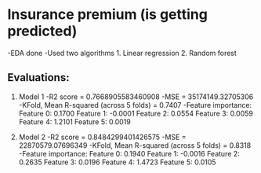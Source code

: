 # Insurance premium (is getting predicted)
  -EDA done
  -Used two algorithms
    1. Linear regression
    2. Random forest

## Evaluations:
  1. Model 1
     -R2 score = 0.7668905583460908
     -MSE = 35174149.32705306
     -KFold, Mean R-squared (across 5 folds) = 0.7407
     -Feature importance:
        Feature 0: 0.1700
        Feature 1: -0.0001
        Feature 2: 0.0554
        Feature 3: 0.0059
        Feature 4: 1.2101
        Feature 5: 0.0019
     
  3. Model 2
     -R2 score = 0.8484299401426575
     -MSE = 22870579.07696349
     -KFold, Mean R-squared (across 5 folds) = 0.8318
     -Feature importance:
        Feature 0: 0.1940
        Feature 1: -0.0016
        Feature 2: 0.2635
        Feature 3: 0.0196
        Feature 4: 1.4723
        Feature 5: 0.0105
